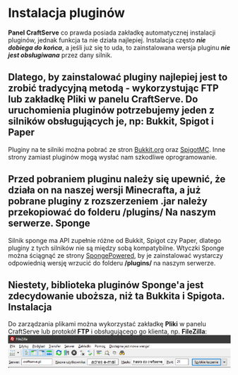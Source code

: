 Instalacja pluginów
==============================
**Panel CraftServe** co prawda posiada zakładkę automatycznej instalacji pluginów, jednak funkcja ta nie działa najlepiej. Instalacja często ***nie dobiega do końca***, a jeśli już się to uda, to zainstalowana wersja pluginu ***nie jest obsługiwana*** przez dany silnik.

Dlatego, by zainstalować pluginy najlepiej jest to zrobić tradycyjną metodą - wykorzystując **FTP** lub zakładkę **Pliki** w panelu CraftServe. Do uruchomienia pluginów potrzebujemy jeden z silników obsługujących je, np:
Bukkit, Spigot i Paper
------------------------
Pluginy na te silniki można pobrać ze stron [Bukkit.org](https://dev.bukkit.org/bukkit-plugins) oraz [SpigotMC](https://www.spigotmc.org/resources/categories/spigot.4/). Inne strony zamiast pluginów mogą wysłać nam szkodliwe oprogramowanie.

Przed pobraniem pluginu należy się upewnić, że działa on na naszej wersji Minecrafta, a już pobrane pluginy z rozszerzeniem **.jar** należy przekopiować do folderu **/plugins/** Na naszym serwerze.
Sponge
--------------------
Silnik sponge ma API zupełnie różne od Bukkit, Spigot czy Paper, dlatego pluginy z tych silników nie są między sobą kompatybilne. Wtyczki Sponge można ściągnąć ze strony [SpongePowered](https://ore.spongepowered.org/), by je zainstalować wystarczy odpowiednią wersję wrzucić do folderu **/plugins/** na naszym serwerze.

Niestety, biblioteka pluginów Sponge'a jest zdecydowanie uboższa, niż ta Bukkita i Spigota.
Instalacja
----------
Do zarządzania plikami można wykorzystać zakładkę **Pliki** w panelu CraftServe lub protokół **FTP** i obsługującego go klienta, np. **FileZilla**:
![FileZilla](img/filezilla.png)